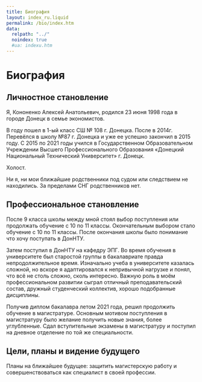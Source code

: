 ```yaml
---
title: Биография
layout: index_ru.liquid
permalink: /bio/index.htm
data:
  relpath: "../"
  noindex: true
  #ua: indexu.htm
---
```

# Биография

## Личностное становление

Я, Кононенко Алексей Анатольевич, родился 23 июня 1998 года в городе Донецк в семье экономистов. 

В  году пошел в 1-ый класс СШ № 108 г. Донецка. После в 2014г. Перевёлся в школу №87 г. Донецка и уже ее успешно закончил в 2015 году.
С 2015 по 2021 годы учился в Государственном Образовательном Учреждении Высшего Профессионального Образования «Донецкий Национальный Технический Университет» г. Донецк.

Холост.

Ни я, ни мои ближайшие родственники под судом или следствием не находились. За пределами СНГ родственников нет. 

## Профессиональное становление

После 9 класса школы между мной стоял выбор поступления или продолжать обучение с 10 по 11 классы. Окончательным выбором стало обучение с 10 по 11 классы. После окончания школы было понимание что хочу поступать в ДонНТУ.

Затем поступил в ДонНТУ на кафедру ЭПГ. Во время обучения в университете был старостой группы в бакалавриате правда непродолжительное время. Изначально учеба в университете казалась сложной, но вскоре я адаптировался к непривычной нагрузке и понял, что всё не столь сложно, сколь интересно. Важную роль в моём профессиональном развитии сыграл отличный преподавательский состав, дружный студенческий коллектив, хорошо подобранные дисциплины.

Получив диплом бакалавра летом 2021 года, решил продолжить обучение в магистратуре. Основным мотивом поступления в магистратуру было желание получить новые знания, более углубленные. Сдал вступительные экзамены в магистратуру и поступил на дневное отделение по той же специальности.

## Цели, планы и видение будущего

Планы на ближайшее будущее: защитить магистерскую работу и совершенствоваться как специалист в своей профессии.

